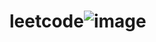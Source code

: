 # leetcode![image](https://github.com/user-attachments/assets/5f8b8ea5-4de6-4261-a104-67c05468cd50)
